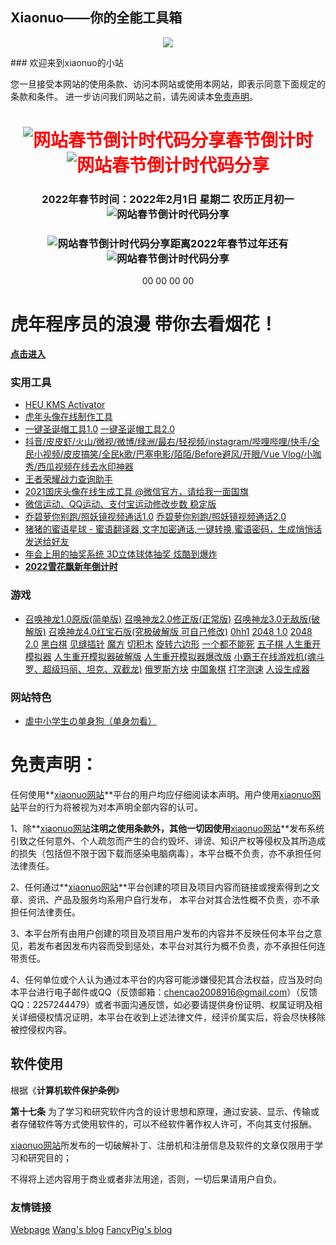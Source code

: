 ## Xiaonuo——你的全能工具箱



<p align="center">
  <img src="https://s2.loli.net/2021/12/19/s8Fu6W57IeYUrjy.gif">
</p>
###                                        欢迎来到xiaonuo的小站

您一旦接受本网站的使用条款、访问本网站或使用本网站，即表示同意下面规定的条款和条件。 进一步访问我们网站之前，请先阅读本[免责声明](#协议内容)。





<div>
<h1><font color="ff0000"></font><div class="text" style=" text-align:center;"><font color="ff0000"><img class="wp-smiley" src="https://cdn.jsdelivr.net/gh/xiaonuo2/blog-img/denglong.gif" alt="网站春节倒计时代码分享" title="灯笼" alt="灯笼">春节倒计时<img class="wp-smiley" src="https://cdn.jsdelivr.net/gh/xiaonuo2/blog-img/denglong.gif" alt="网站春节倒计时代码分享" title="灯笼" alt="灯笼"></font></div></h1>
<h3 id="title-1"><div class="text" style=" text-align:center;">2022年春节时间：2022年2月1日 星期二 农历正月初一<img class="wp-smiley" src="https://cdn.jsdelivr.net/gh/xiaonuo2/blog-img/meigui.png" alt="网站春节倒计时代码分享" title="玫瑰" alt="玫瑰"></div></h3>
<h3 id="title-2"><div class="text" style=" text-align:center;"><img class="wp-smiley" src="https://cdn.jsdelivr.net/gh/xiaonuo2/blog-img/taiyang.png" alt="网站春节倒计时代码分享" title="太阳" alt="太阳">距离2022年春节过年还有<img class="wp-smiley" src="https://cdn.jsdelivr.net/gh/xiaonuo2/blog-img/89.png" alt="网站春节倒计时代码分享"></div></h3>
<div><div class="text" style=" text-align:center;">
<span id="t_d">00</span>
<span id="t_h">00</span>
<span id="t_m">00</span>
<span id="t_s">00</span>
</div>
<script type="text/javascript">
function getRTime(){
var EndTime= new Date('2022/02/1 00:00:00'); //截止时间
var NowTime = new Date();
var t =EndTime.getTime() - NowTime.getTime();
var d=Math.floor(t/1000/60/60/24);
var h=Math.floor(t/1000/60/60%24);
var m=Math.floor(t/1000/60%60);
var s=Math.floor(t/1000%60);document.getElementById("t_d").innerHTML = d + " 天";
document.getElementById("t_h").innerHTML = h + " 时";
document.getElementById("t_m").innerHTML = m + " 分";
document.getElementById("t_s").innerHTML = s + " 秒";
}
setInterval(getRTime,1000);
</script>




# **虎年程序员的浪漫 带你去看烟花！**

**[点击进入](https://xiaonuo2.github.io/fireworks)**

### 实用工具

- [HEU KMS Activator](https://mp.weixin.qq.com/mp/appmsgalbum?action=getalbum&album_id=1980416095488475140)
- [虎年头像在线制作工具](https://xiaonuo2.github.io/tiger_hat)
- [一键圣诞帽工具1.0](https://xiaonuo2.github.io/Christmas-hat/Christmas-hat1.0)  [一键圣诞帽工具2.0](https://xiaonuo2.github.io/Christmas-hat/Christmas-hat2.0)
- [抖音/皮皮虾/火山/微视/微博/绿洲/最右/轻视频/instagram/哔哩哔哩/快手/全民小视频/皮皮搞笑/全民k歌/巴塞电影/陌陌/Before避风/开眼/Vue Vlog/小咖秀/西瓜视频在线去水印神器](https://xiaonuo2.github.io/watermark)
- [王者荣耀战力查询助手](https://xiaonuo2.github.io/pvpqq)
- [2021国庆头像在线生成工具 @微信官方，请给我一面国旗](https://xiaonuo2.github.io/avatar_auto)
- [微信运动、QQ运动、支付宝运动修改步数 稳定版](https://xiaonuo2.github.io/xiaomi/1)
- [乔碧萝你别跑/照妖镜视频通话1.0](https://www.privacys.club/camera/sc.php) [乔碧萝你别跑/照妖镜视频通话2.0](https://www.privacys.club/camera2/sc.php)
- [猪猪的蜜语星球 - 蜜语翻译器,文字加密通话,一键转换,蜜语密码，生成悄悄话发送给好友](https://www.iculture.cc/demo/secrets/)
- [年会上用的抽奖系统 3D立体球体抽奖 炫酷到爆炸](https://lottery.iculture.cc/)
- [**2022雪花飘新年倒计时**](https://xiaonuo2.github.io/xuehuaxinniandaojishi)


### 游戏

- [召唤神龙1.0原版(简单版)](game/11) [召唤神龙2.0修正版(正常版)](game/15) [召唤神龙3.0无敌版(破解版)](game/16) [召唤神龙4.0红宝石版(究极破解版 可自己修改)](game/17) [0hh1](game/0)   [2048 1.0](game/1) [2048 2.0](game/14) [黑白棋](game/2)  [见缝插针](game/3)  [魔方](game/4)  [切积木](game/5)  [旋转六边形](game/6)  [一个都不能死](game/7)  [五子棋 ](game/8) [人生重开模拟器](https://liferestart.syaro.io/view/) [人生重开模拟器破解版](http://restart.sshh.top/view/) [人生重开模拟器爆改版](http://remake.solaking.com/) [小霸王在线游戏机(魂斗罗、超级玛丽、坦克、双截龙)](game/9)  [俄罗斯方块](game/10) [中国象棋](game/12) [打字测速](game/13) [人设生成器](https://draw.luomuyu.xyz/)

### 网站特色

+ [虐中小学生の单身狗（单身勿看）](https://xiaonuo2.github.io/video/dog.mp4)

# <span id="协议内容">免责声明：  

任何使用**[xiaonuo网站](https://xiaonuo2.github.io/)**平台的用户均应仔细阅读本声明。用户使用[xiaonuo网站](https://xiaonuo2.github.io/)平台的行为将被视为对本声明全部内容的认可。 

1、除**[xiaonuo网站](https://xiaonuo2.github.io/)**注明之使用条款外，其他一切因使用**[xiaonuo网站](https://xiaonuo2.github.io/)**发布系统引致之任何意外、个人疏忽而产生的合约毁坏、诽谤、知识产权等侵权及其所造成的损失（包括但不限于因下载而感染电脑病毒），本平台概不负责，亦不承担任何法律责任。 

2、任何通过**[xiaonuo网站](https://xiaonuo2.github.io/)**平台创建的项目及项目内容而链接或搜索得到之文章、资讯、产品及服务均系用户自行发布， 本平台对其合法性概不负责，亦不承担任何法律责任。 

3、本平台所有由用户创建的项目及项目用户发布的内容并不反映任何本平台之意见，若发布者因发布内容而受到惩处，本平台对其行为概不负责，亦不承担任何连带责任。 

4、任何单位或个人认为通过本平台的内容可能涉嫌侵犯其合法权益，应当及时向本平台进行电子邮件或QQ（反馈邮箱：chencao2008916@gmail.com）（反馈QQ：2257244479）或者书面沟通反馈，如必要请提供身份证明、权属证明及相关详细侵权情况证明，本平台在收到上述法律文件，经评价属实后，将会尽快移除被控侵权内容。 

## 软件使用

根据《**计算机软件保护条例**》

**第十七条** 为了学习和研究软件内含的设计思想和原理，通过安装、显示、传输或者存储软件等方式使用软件的，可以不经软件著作权人许可，不向其支付报酬。

[xiaonuo网站](https://xiaonuo2.github.io/)所发布的一切破解补丁、注册机和注册信息及软件的文章仅限用于学习和研究目的；

不得将上述内容用于商业或者非法用途，否则，一切后果请用户自负。

### 友情链接

[Webpage](http://webpage.iwsoft.cn/) [Wang's blog](https://iwsoft.cn) [FancyPig's blog](https://www.iculture.cc/)
